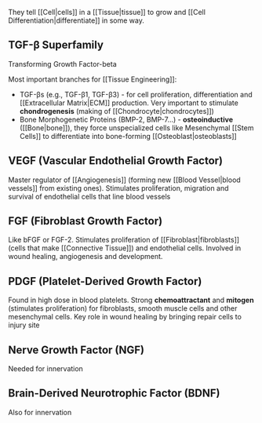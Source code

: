 They tell [[Cell|cells]] in a [[Tissue|tissue]] to grow and [[Cell Differentiation|differentiate]] in some way.

## TGF-β Superfamily
Transforming Growth Factor-beta

Most important branches for [[Tissue Engineering]]:
- TGF-βs (e.g., TGF-β1, TGF-β3) - for cell proliferation, differentiation and [[Extracellular Matrix|ECM]] production. Very important to stimulate **chondrogenesis** (making of [[Chondrocyte|chondrocytes]])
- Bone Morphogenetic Proteins (BMP-2, BMP-7...) - **osteoinductive** ([[Bone|bone]]), they force unspecialized cells like Mesenchymal [[Stem Cells]] to differentiate into bone-forming [[Osteoblast|osteoblasts]]

## VEGF (Vascular Endothelial Growth Factor)
Master regulator of [[Angiogenesis]] (forming new [[Blood Vessel|blood vessels]] from existing ones).
Stimulates proliferation, migration and survival of endothelial cells that line blood vessels

## FGF (Fibroblast Growth Factor)
Like bFGF or FGF-2.
Stimulates proliferation of [[Fibroblast|fibroblasts]] (cells that make [[Connective Tissue]]) and endothelial cells.
Involved in wound healing, angiogenesis and development.

## PDGF (Platelet-Derived Growth Factor)
Found in high dose in blood platelets.
Strong **chemoattractant** and **mitogen** (stimulates proliferation) for fibroblasts, smooth muscle cells and other mesenchymal cells.
Key role in wound healing by bringing repair cells to injury site

## Nerve Growth Factor (NGF)
Needed for innervation

## Brain-Derived Neurotrophic Factor (BDNF)
Also for innervation